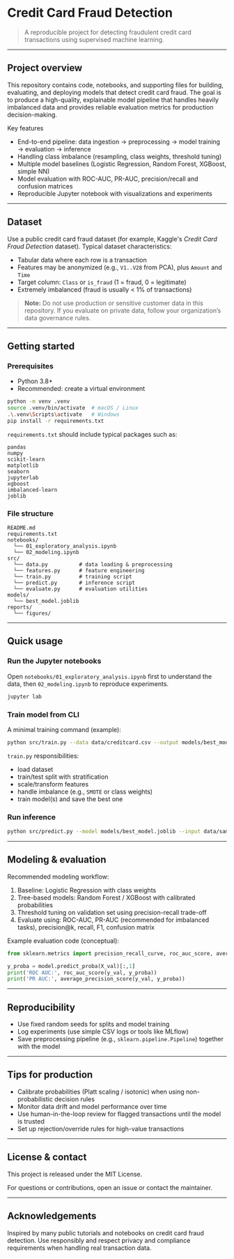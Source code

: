 # Credit Card Fraud Detection

> A reproducible project for detecting fraudulent credit card transactions using supervised machine learning.

---

## Project overview

This repository contains code, notebooks, and supporting files for building, evaluating, and deploying models that detect credit card fraud. The goal is to produce a high-quality, explainable model pipeline that handles heavily imbalanced data and provides reliable evaluation metrics for production decision-making.

Key features

* End-to-end pipeline: data ingestion → preprocessing → model training → evaluation → inference
* Handling class imbalance (resampling, class weights, threshold tuning)
* Multiple model baselines (Logistic Regression, Random Forest, XGBoost, simple NN)
* Model evaluation with ROC-AUC, PR-AUC, precision/recall and confusion matrices
* Reproducible Jupyter notebook with visualizations and experiments

---

## Dataset

Use a public credit card fraud dataset (for example, Kaggle's *Credit Card Fraud Detection* dataset). Typical dataset characteristics:

* Tabular data where each row is a transaction
* Features may be anonymized (e.g., `V1..V28` from PCA), plus `Amount` and `Time`
* Target column: `Class` or `is_fraud` (1 = fraud, 0 = legitimate)
* Extremely imbalanced (fraud is usually < 1% of transactions)

> **Note:** Do not use production or sensitive customer data in this repository. If you evaluate on private data, follow your organization’s data governance rules.

---

## Getting started

### Prerequisites

* Python 3.8+
* Recommended: create a virtual environment

```bash
python -m venv .venv
source .venv/bin/activate  # macOS / Linux
.\.venv\Scripts\activate   # Windows
pip install -r requirements.txt
```

`requirements.txt` should include typical packages such as:

```
pandas
numpy
scikit-learn
matplotlib
seaborn
jupyterlab
xgboost
imbalanced-learn
joblib
```

### File structure

```
README.md
requirements.txt
notebooks/
  └── 01_exploratory_analysis.ipynb
  └── 02_modeling.ipynb
src/
  └── data.py          # data loading & preprocessing
  └── features.py      # feature engineering
  └── train.py         # training script
  └── predict.py       # inference script
  └── evaluate.py      # evaluation utilities
models/
  └── best_model.joblib
reports/
  └── figures/
```

---

## Quick usage

### Run the Jupyter notebooks

Open `notebooks/01_exploratory_analysis.ipynb` first to understand the data, then `02_modeling.ipynb` to reproduce experiments.

```bash
jupyter lab
```

### Train model from CLI

A minimal training command (example):

```bash
python src/train.py --data data/creditcard.csv --output models/best_model.joblib --model xgboost
```

`train.py` responsibilities:

* load dataset
* train/test split with stratification
* scale/transform features
* handle imbalance (e.g., `SMOTE` or class weights)
* train model(s) and save the best one

### Run inference

```bash
python src/predict.py --model models/best_model.joblib --input data/sample_transactions.csv --output results/predictions.csv
```

---

## Modeling & evaluation

Recommended modeling workflow:

1. Baseline: Logistic Regression with class weights
2. Tree-based models: Random Forest / XGBoost with calibrated probabilities
3. Threshold tuning on validation set using precision-recall trade-off
4. Evaluate using: ROC-AUC, PR-AUC (recommended for imbalanced tasks), precision\@k, recall, F1, confusion matrix

Example evaluation code (conceptual):

```python
from sklearn.metrics import precision_recall_curve, roc_auc_score, average_precision_score

y_proba = model.predict_proba(X_val)[:,1]
print('ROC AUC:', roc_auc_score(y_val, y_proba))
print('PR AUC:', average_precision_score(y_val, y_proba))
```

---

## Reproducibility

* Use fixed random seeds for splits and model training
* Log experiments (use simple CSV logs or tools like MLflow)
* Save preprocessing pipeline (e.g., `sklearn.pipeline.Pipeline`) together with the model

---

## Tips for production

* Calibrate probabilities (Platt scaling / isotonic) when using non-probabilistic decision rules
* Monitor data drift and model performance over time
* Use human-in-the-loop review for flagged transactions until the model is trusted
* Set up rejection/override rules for high-value transactions

---

## License & contact

This project is released under the MIT License.

For questions or contributions, open an issue or contact the maintainer.

---

## Acknowledgements

Inspired by many public tutorials and notebooks on credit card fraud detection. Use responsibly and respect privacy and compliance requirements when handling real transaction data.
